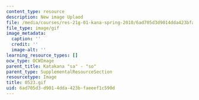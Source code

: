 ```yaml
---
content_type: resource
description: New image Uplaod
file: /media/courses/res-21g-01-kana-spring-2010/6ad705d3d9014dda423bfaeeef1c590d_0523.gif
file_type: image/gif
image_metadata:
  caption: ''
  credit: ''
  image-alt: ''
learning_resource_types: []
ocw_type: OCWImage
parent_title: Katakana "sa" - "so"
parent_type: SupplementalResourceSection
resourcetype: Image
title: 0523.gif
uid: 6ad705d3-d901-4dda-423b-faeeef1c590d
---
```

